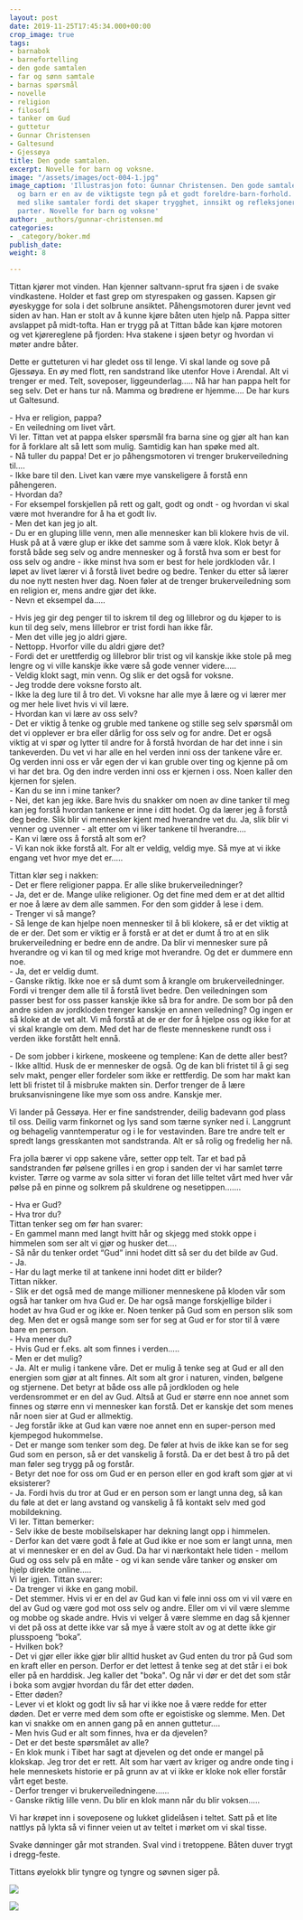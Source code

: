 ```yaml
---
layout: post
date: 2019-11-25T17:45:34.000+00:00
crop_image: true
tags:
- barnabok
- barnefortelling
- den gode samtalen
- far og sønn samtale
- barnas spørsmål
- novelle
- religion
- filosofi
- tanker om Gud
- guttetur
- Gunnar Christensen
- Galtesund
- Gjessøya
title: Den gode samtalen.
excerpt: Novelle for barn og voksne.
image: "/assets/images/oct-004-1.jpg"
image_caption: 'Illustrasjon foto: Gunnar Christensen. Den gode samtalen mellom foreldre
  og barn er en av de viktigste tegn på et godt foreldre-barn-forhold. Det er viktig
  med slike samtaler fordi det skaper trygghet, innsikt og refleksjoner for begge
  parter. Novelle for barn og voksne'
author: _authors/gunnar-christensen.md
categories:
- _category/boker.md
publish_date: 
weight: 8

---
```

Tittan kjører mot vinden. Han kjenner saltvann-sprut fra sjøen i de svake vindkastene. Holder et fast grep om styrespaken og gassen. Kapsen gir øyeskygge for sola i det solbrune ansiktet. Påhengsmotoren durer jevnt ved siden av han. Han er stolt av å kunne kjøre båten uten hjelp nå. Pappa sitter avslappet på midt-tofta. Han er trygg på at Tittan både kan kjøre motoren og vet kjørereglene på fjorden: Hva stakene i sjøen betyr og hvordan vi møter andre båter.

Dette er gutteturen vi har gledet oss til lenge. Vi skal lande og sove på Gjessøya. En øy med flott, ren sandstrand like utenfor Hove i Arendal. Alt vi trenger er med. Telt, soveposer, liggeunderlag….. Nå har han pappa helt for seg selv. Det er hans tur nå.  Mamma og brødrene er hjemme…. De har kurs ut Galtesund.

\- Hva er religion, pappa?  
\- En veiledning om livet vårt.  
Vi ler. Tittan vet at pappa elsker spørsmål fra barna sine og gjør alt han kan for å forklare alt så lett som mulig. Samtidig kan han spøke med alt.  
\- Nå tuller du pappa!  Det er jo påhengsmotoren vi trenger brukerveiledning til….  
\- Ikke bare til den. Livet kan være mye vanskeligere å forstå enn påhengeren.  
\- Hvordan da?  
\- For eksempel forskjellen på rett og galt, godt og ondt -  og hvordan vi skal være mot hverandre for å ha et godt liv.  
\- Men det kan jeg jo alt.  
\- Du er en gluping lille venn, men alle mennesker kan bli klokere hvis de vil. Husk på at å være glup er ikke det samme som å være klok. Klok betyr å forstå både seg selv og andre mennesker og å forstå hva som er best for oss selv og andre - ikke minst hva som er best for hele jordkloden vår. I løpet av livet lærer vi å forstå livet bedre og bedre. Tenker du etter så lærer du noe nytt nesten hver dag. Noen føler at de trenger brukerveiledning som en religion er, mens andre gjør det ikke.  
\- Nevn et eksempel da…..

\- Hvis jeg gir deg penger til to iskrem til deg og lillebror og du kjøper to is kun til deg selv, mens lillebror er trist fordi han ikke får.  
\- Men det ville jeg jo aldri gjøre.  
\- Nettopp. Hvorfor ville du aldri gjøre det?  
\- Fordi det er urettferdig og lillebror blir trist og vil kanskje ikke stole på meg lengre og vi ville kanskje ikke være så gode venner videre…..  
\- Veldig klokt sagt, min venn. Og slik er det også for voksne.  
\- Jeg trodde dere voksne forsto alt.  
\- Ikke la deg lure til å tro det. Vi voksne har alle mye å lære og vi lærer mer og mer hele livet hvis vi vil lære.  
\- Hvordan kan vi lære av oss selv?  
\- Det er viktig å tenke og gruble med tankene og stille seg selv spørsmål om det vi opplever er bra eller dårlig for oss selv og for andre. Det er også viktig at vi spør og lytter til andre for å forstå hvordan de har det inne i sin tankeverden. Du vet vi har alle en hel verden inni oss der tankene våre er. Og verden inni oss er vår egen der vi kan gruble over ting og kjenne på om vi har det bra. Og den indre verden inni oss er kjernen i oss. Noen kaller den kjernen for sjelen.  
\- Kan du se inn i mine tanker?  
\- Nei, det kan jeg ikke. Bare hvis du snakker om noen av dine tanker til meg kan jeg forstå hvordan tankene er inne i ditt hodet. Og da lærer jeg å forstå deg bedre. Slik blir vi mennesker kjent med hverandre vet du. Ja, slik blir vi venner og uvenner - alt etter om vi liker tankene til hverandre....  
\- Kan vi lære oss å forstå alt som er?  
\- Vi kan nok ikke forstå alt. For alt er veldig, veldig mye. Så mye at vi ikke engang vet hvor mye det er…..

Tittan klør seg i nakken:  
\- Det er flere religioner pappa. Er alle slike brukerveiledninger?  
\- Ja, det er de. Mange ulike religioner. Og det fine med dem er at det alltid er noe å lære av dem alle sammen. For den som gidder å lese i dem.  
\- Trenger vi så mange?  
\- Så lenge de kan hjelpe noen mennesker til å bli klokere, så er det viktig at de er der. Det som er viktig er å forstå er at det er dumt å tro at en slik brukerveiledning er bedre enn de andre. Da blir vi mennesker sure på hverandre og vi kan til og med krige mot hverandre. Og det er dummere enn noe.  
\- Ja, det er veldig dumt.  
\- Ganske riktig. Ikke noe er så dumt som å krangle om brukerveiledninger. Fordi vi trenger dem alle til å forstå livet bedre. Den veiledningen som passer best for oss passer kanskje ikke så bra for andre. De som bor på den andre siden av jordkloden trenger kanskje en annen veiledning? Og ingen er så kloke at de vet alt. Vi må forstå at de er der for å hjelpe oss og ikke for at vi skal krangle om dem. Med det har de fleste menneskene rundt oss i verden ikke forstått helt ennå.

\- De som jobber i kirkene, moskeene og templene: Kan de dette aller best?  
\- Ikke alltid. Husk de er mennesker de også. Og de kan bli fristet til å gi seg selv makt, penger eller fordeler som ikke er rettferdig. De som har makt kan lett bli fristet til å misbruke makten sin. Derfor trenger de å lære bruksanvisningene like mye som oss andre. Kanskje mer.

Vi lander på Gessøya. Her er fine sandstrender, deilig badevann god plass til oss. Deilig varm finkornet og lys sand som tærne synker ned i. Langgrunt og behagelig vanntemperatur og i le for vestavinden. Bare tre andre telt er spredt langs gresskanten mot sandstranda. Alt er så rolig og fredelig her nå.

Fra jolla bærer vi opp sakene våre, setter opp telt. Tar et bad på sandstranden før pølsene grilles i en grop i sanden der vi har samlet tørre kvister. Tørre og varme av sola sitter vi foran det lille teltet vårt med hver vår pølse på en pinne og solkrem på skuldrene og nesetippen…….

\- Hva er Gud?  
\- Hva tror du?  
Tittan tenker seg om før han svarer:  
\- En gammel mann med langt hvitt hår og skjegg med stokk oppe i himmelen som ser alt vi gjør og husker det….  
\- Så når du tenker ordet “Gud” inni hodet ditt så ser du det bilde av Gud.  
\- Ja.  
\- Har du lagt merke til at tankene inni hodet ditt er bilder?  
Tittan nikker.  
\- Slik er det også med de mange millioner menneskene på kloden vår som også har tanker om hva Gud er. De har også mange forskjellige bilder i hodet av hva Gud er og ikke er. Noen tenker på Gud som en person slik som deg. Men det er også mange som ser for seg at Gud er for stor til å være bare en person.  
\- Hva mener du?  
\- Hvis Gud er f.eks. alt som finnes i verden…..  
\- Men er det mulig?  
\- Ja. Alt er mulig i tankene våre. Det er mulig å tenke seg at Gud er all den energien som gjør at alt finnes. Alt som alt gror i naturen, vinden, bølgene og stjernene. Det betyr at både oss alle på jordkloden og hele verdensrommet er en del av Gud. Altså at Gud er større enn noe annet som finnes og større enn vi mennesker kan forstå. Det er kanskje det som menes når noen sier at Gud er allmektig.  
\- Jeg forstår ikke at Gud kan være noe annet enn en super-person med kjempegod hukommelse.  
\- Det er mange som tenker som deg. De føler at hvis de ikke kan se for seg Gud som en person, så er det vanskelig å forstå. Da er det best å tro på det man føler seg trygg på og forstår.  
\- Betyr det noe for oss om Gud er en person eller en god kraft som gjør at vi eksisterer?  
\- Ja. Fordi hvis du tror at Gud er en person som er langt unna deg, så kan du føle at det er lang avstand og vanskelig å få kontakt selv med god mobildekning.  
Vi ler. Tittan bemerker:  
\- Selv ikke de beste mobilselskaper har dekning langt opp i himmelen.  
\- Derfor kan det være godt å føle at Gud ikke er noe som er langt unna, men at vi mennesker er en del av Gud. Da har vi nærkontakt hele tiden - mellom Gud og oss selv på en måte - og vi kan sende våre tanker og ønsker om hjelp direkte online…..  
Vi ler igjen. Tittan svarer:  
\- Da trenger vi ikke en gang mobil.  
\- Det stemmer. Hvis vi er en del av Gud kan vi føle inni oss om vi vil være en del av Gud og være god mot oss selv og andre. Eller om vi vil være slemme og mobbe og skade andre. Hvis vi velger å være slemme en dag så kjenner vi det på oss at dette ikke var så mye å være stolt av og at dette ikke gir plusspoeng “boka”.  
\- Hvilken bok?  
\- Det vi gjør eller ikke gjør blir alltid husket av Gud enten du tror på Gud som en kraft eller en person. Derfor er det lettest å tenke seg at det står i ei bok eller på en harddisk. Jeg kaller det "boka". Og når vi dør er det det som står i boka som avgjør hvordan du får det etter døden.  
\- Etter døden?  
\- Lever vi et klokt og godt liv så har vi ikke noe å være redde for etter døden. Det er verre med dem som ofte er egoistiske og slemme. Men. Det kan vi snakke om en annen gang på en annen guttetur….  
\- Men hvis Gud er alt som finnes, hva er da djevelen?  
\- Det er det beste spørsmålet av alle?  
\- En klok munk i Tibet har sagt at djevelen og det onde er mangel på klokskap. Jeg tror det er rett. Alt som har vært av kriger og andre onde ting i hele menneskets historie er på grunn av at vi ikke er kloke nok eller forstår vårt eget beste.  
\- Derfor trenger vi brukerveiledningene……  
\- Ganske riktig lille venn. Du blir en klok mann når du blir voksen…..

Vi har krøpet inn i soveposene og lukket glidelåsen i teltet. Satt på et lite nattlys på lykta så vi finner veien ut av teltet i mørket om vi skal tisse.

Svake dønninger går mot stranden. Sval vind i tretoppene. Båten duver trygt i dregg-feste.

Tittans øyelokk blir tyngre og tyngre og søvnen siger på.

![](/assets/images/dove.gif)

![](/assets/images/september1.jpg)